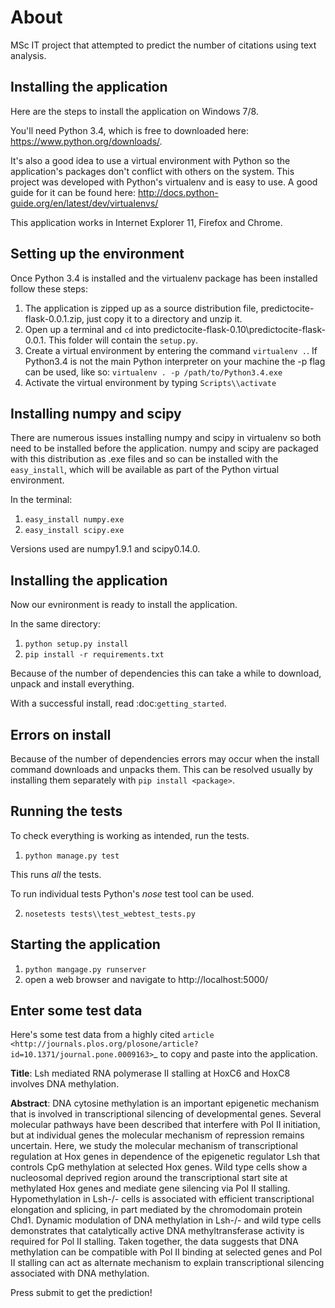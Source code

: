 About
=====
MSc IT project that attempted to predict the number of citations using text analysis.

Installing the application
--------------------------

Here are the steps to install the application on Windows 7/8.

You'll need Python 3.4, which is free to downloaded here: https://www.python.org/downloads/.

It's also a good idea to use a virtual environment with Python so the application's packages
don't conflict with others on the system. This project was developed with Python's virtualenv and 
is easy to use. A good guide for it can be found here: http://docs.python-guide.org/en/latest/dev/virtualenvs/

This application works in Internet Explorer 11, Firefox and Chrome.


Setting up the environment
-----------------------------
Once Python 3.4 is installed and the virtualenv package has been installed follow 
these steps:

1. The application is zipped up as a source distribution file, predictocite-flask-0.0.1.zip, just copy it to a directory and unzip it.
2. Open up a terminal and ``cd`` into predictocite-flask-0.10\\predictocite-flask-0.0.1. This folder will contain the ``setup.py``.
3. Create a virtual environment by entering the command ``virtualenv .``. If Python3.4 is not the main Python interpreter on your machine the -p flag can be used, like so: ``virtualenv . -p /path/to/Python3.4.exe``
4. Activate the virtual environment by typing ``Scripts\\activate``


Installing numpy and scipy
--------------------------

There are numerous issues installing numpy and scipy in virtualenv so both need to be installed before the application. numpy and scipy are packaged with this distribution as .exe files and so can be installed with the ``easy_install``, which will be available as part of the Python virtual environment.

In the terminal:

1. ``easy_install numpy.exe``
2. ``easy_install scipy.exe``

Versions used are numpy1.9.1 and scipy0.14.0.

Installing the application
--------------------------

Now our evnironment is ready to install the application.

In the same directory:

1. ``python setup.py install``
2. ``pip install -r requirements.txt``

Because of the number of dependencies this can take a while to download, unpack and install everything.

With a successful install, read  :doc:`getting_started`.


Errors on install
-----------------

Because of the number of dependencies errors may occur when the install command
downloads and unpacks them. This can be resolved usually by installing them separately with
``pip install <package>``.



Running the tests
-----------------

To check everything is working as intended, run the tests.

1. ``python manage.py test``

This runs *all* the tests.

To run individual tests Python's *nose* test tool can be used.

2. ``nosetests tests\\test_webtest_tests.py``


Starting the application
------------------------

1. ``python mangage.py runserver``
2. open a web browser and navigate to http://localhost:5000/


Enter some test data
--------------------

Here's some test data from a highly cited `article <http://journals.plos.org/plosone/article?id=10.1371/journal.pone.0009163>`_ to copy and paste into the application.



**Title**: Lsh mediated RNA polymerase II stalling at HoxC6 and HoxC8 involves DNA methylation.

**Abstract**: DNA cytosine methylation is an important epigenetic mechanism that is involved in transcriptional silencing of developmental genes. Several molecular pathways have been described that interfere with Pol II initiation, but at individual genes the molecular mechanism of repression remains uncertain. Here, we study the molecular mechanism of transcriptional regulation at Hox genes in dependence of the epigenetic regulator Lsh that controls CpG methylation at selected Hox genes. Wild type cells show a nucleosomal deprived region around the transcriptional start site at methylated Hox genes and mediate gene silencing via Pol II stalling. Hypomethylation in Lsh-/- cells is associated with efficient transcriptional elongation and splicing, in part mediated by the chromodomain protein Chd1. Dynamic modulation of DNA methylation in Lsh-/- and wild type cells demonstrates that catalytically active DNA methyltransferase activity is required for Pol II stalling. Taken together, the data suggests that DNA methylation can be compatible with Pol II binding at selected genes and Pol II stalling can act as alternate mechanism to explain transcriptional silencing associated with DNA methylation.

Press submit to get the prediction!


